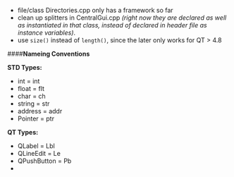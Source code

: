 - file/class Directories.cpp only has a framework so far
- clean up splitters in CentralGui.cpp *(right now they are declared as well as instantiated in that class, instead of declared in header file as instance variables)*.
- use ```size()``` instead of ```length()```, since the later only works for QT > 4.8


####**Nameing Conventions**

**STD Types:**
- int = int
- float = flt
- char = ch
- string = str
- address = addr
- Pointer = ptr

**QT Types:**
- QLabel = Lbl
- QLineEdit = Le
- QPushButton = Pb
- 
